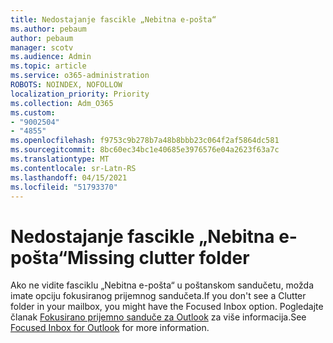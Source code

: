 ```yaml
---
title: Nedostajanje fascikle „Nebitna e-pošta“
ms.author: pebaum
author: pebaum
manager: scotv
ms.audience: Admin
ms.topic: article
ms.service: o365-administration
ROBOTS: NOINDEX, NOFOLLOW
localization_priority: Priority
ms.collection: Adm_O365
ms.custom:
- "9002504"
- "4855"
ms.openlocfilehash: f9753c9b278b7a48b8bbb23c064f2af5864dc581
ms.sourcegitcommit: 8bc60ec34bc1e40685e3976576e04a2623f63a7c
ms.translationtype: MT
ms.contentlocale: sr-Latn-RS
ms.lasthandoff: 04/15/2021
ms.locfileid: "51793370"
---
```

# <a name="missing-clutter-folder"></a><span data-ttu-id="056ec-102">Nedostajanje fascikle „Nebitna e-pošta“</span><span class="sxs-lookup"><span data-stu-id="056ec-102">Missing clutter folder</span></span>

<span data-ttu-id="056ec-103">Ako ne vidite fasciklu „Nebitna e-pošta“ u poštanskom sandučetu, možda imate opciju fokusiranog prijemnog sandučeta.</span><span class="sxs-lookup"><span data-stu-id="056ec-103">If you don't see a Clutter folder in your mailbox, you might have the Focused Inbox option.</span></span> <span data-ttu-id="056ec-104">Pogledajte članak [Fokusirano prijemno sanduče za Outlook](https://support.office.com/article/focused-inbox-for-outlook-f445ad7f-02f4-4294-a82e-71d8964e3978) za više informacija.</span><span class="sxs-lookup"><span data-stu-id="056ec-104">See [Focused Inbox for Outlook](https://support.office.com/article/focused-inbox-for-outlook-f445ad7f-02f4-4294-a82e-71d8964e3978) for more information.</span></span>
